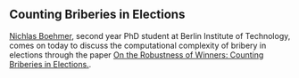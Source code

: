 ## Counting Briberies in Elections

[Nichlas Boehmer](https://www.akt.tu-berlin.de/menue/team/boehmer_niclas/), second year PhD student at Berlin Institute of Technology, comes on today to discuss the computational complexity of bribery in elections through the paper
[On the Robustness of Winners: Counting Briberies in Elections.](https://arxiv.org/abs/2010.09678).
